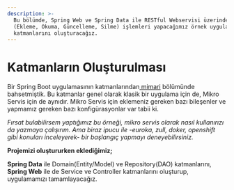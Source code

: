 ```yaml
---
description: >-
  Bu bölümde, Spring Web ve Spring Data ile RESTful Webservisi üzerinden, CRUD
  (Ekleme, Okuma, Güncelleme, Silme) işlemleri yapacağımız örnek uygulamanın
  katmanlarını oluşturacağız.
---
```


# Katmanların Oluşturulması

Bir Spring Boot uygulamasının katmanlarından[ mimari](https://vedatyildirim.com/spring-boot-mimarisi) bölümünde bahsetmiştik. Bu katmanlar genel olarak klasik bir uygulama için de, Mikro Servis için de aynıdır. Mikro Servis için eklemeniz gereken bazı bileşenler ve yapmamız gereken bazı konfigürasyonlar var tabii ki.

_Fırsat bulabilirsem yaptığımız bu örneği, mikro servis olarak nasıl kullanırızı da yazmaya çalışırım. Ama biraz ipucu ile -euroka, zull, doker, openshift gibi konuları inceleyerek- bir başlangıç yapmayı deneyebilirsiniz._

**Projemizi oluştururken eklediğimiz;**

**Spring Data** ile Domain\(Entity/Model\) ve Repository\(DAO\) katmanlarını, **Spring Web** ile de Service ve Controller katmanlarını oluşturup, uygulamamızı tamamlayacağız.  


